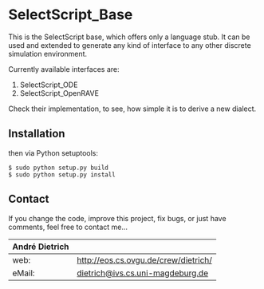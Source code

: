 # SelectScript_Base

This is the SelectScript base, which offers only a language stub. It can be
used and extended to generate any kind of interface to any other discrete
simulation environment.

Currently available interfaces are:

1. SelectScript_ODE
2. SelectScript_OpenRAVE

Check their implementation, to see, how simple it is to derive a new dialect.

## Installation

then via Python setuptools:
```
$ sudo python setup.py build
$ sudo python setup.py install
```

## Contact

If you change the code, improve this project, fix bugs, or just have comments,
feel free to contact me...

| André Dietrich |                                           |
| -------------- | ----------------------------------------- |
| web:           | http://eos.cs.ovgu.de/crew/dietrich/      |
| eMail:         | dietrich@ivs.cs.uni-magdeburg.de          |
